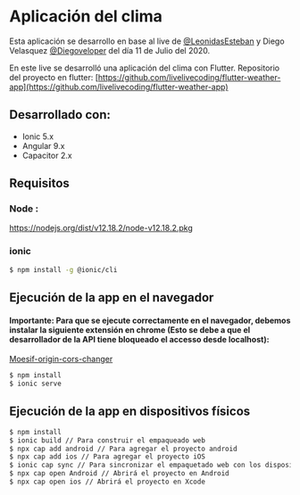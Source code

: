 # Aplicación del clima

Esta aplicación se desarrollo en base al live de [@LeonidasEsteban](https://twitter.com/LeonidasEsteban) y Diego Velasquez [@Diegoveloper](https://twitter.com/diegoveloper) del día 11 de Julio del 2020.

En este live se desarrolló una aplicación del clima con Flutter. Repositorio del proyecto en flutter:
[https://github.com/livelivecoding/flutter-weather-app](https://github.com/livelivecoding/flutter-weather-app)

## Desarrollado con:
  - Ionic 5.x
  - Angular 9.x
  - Capacitor 2.x


## Requisitos
### Node :
https://nodejs.org/dist/v12.18.2/node-v12.18.2.pkg
### ionic
```sh
$ npm install -g @ionic/cli
```

## Ejecución de la app en el navegador

#### Importante: Para que se ejecute correctamente en el navegador, debemos instalar la siguiente extensión en chrome (Esto se debe a que el desarrollador de la API tiene bloqueado el accesso desde localhost):
[Moesif-origin-cors-changer](https://chrome.google.com/webstore/detail/moesif-orign-cors-changer/digfbfaphojjndkpccljibejjbppifbc)


```sh
$ npm install
$ ionic serve
```

## Ejecución de la app en dispositivos físicos

```sh
$ npm install
$ ionic build // Para construir el empaqueado web
$ npx cap add android // Para agregar el proyecto android
$ npx cap add ios // Para agregar el proyecto iOS
$ ionic cap sync // Para sincronizar el empaquetado web con los dispositivos
$ npx cap open Android // Abrirá el proyecto en Android
$ npx cap open ios // Abrirá el proyecto en Xcode
```

